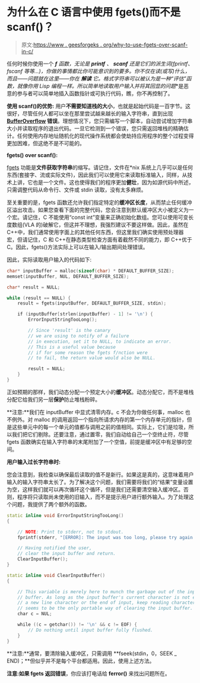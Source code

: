 # 为什么在 C 语言中使用 fgets()而不是 scanf()？

> 原文:[https://www . geesforgeks . org/why-to-use-fgets-over-scanf-in-c/](https://www.geeksforgeeks.org/why-to-use-fgets-over-scanf-in-c/)

任何时候你使用一个 ***f** 函数，无论是 **printf** 、 **scanf** 还是它们的派生词(fprintf、fscanf 等等…)，你做的事情都比你可能意识到的要多。你不仅在读(或写)什么，而且——问题就在这里——你在 ***解读*** 它。格式字符串可以被认为是一种“评估”函数，就像你用 Lisp 编程一样。所以简单地读取用户输入并将其回显的**问题**是恶意的参与者可以简单地插入函数指针或可执行代码，瞧，你不再控制了。

**使用 scanf()的优势:**
用户**不需要知道栈的大小**，也就是起始代码是一百字节。这很好，尽管任何人都可以坐在那里尝试越来越长的输入字符串，直到出现 **[BufferOverflow](https://www.geeksforgeeks.org/buffer-overflow-attack-with-example/) 错误**。理想情况下，您只需编写一个脚本，自动尝试增加字符串大小并读取程序的退出代码。一旦它检测到一个错误，您只需返回堆栈的精确估计。任何使用内存地址随机化的现代操作系统都会使劫持应用程序的整个过程变得更加困难，但这绝不是不可能的。

**fgets() over scanf():**

[fgets](https://www.geeksforgeeks.org/fgets-gets-c-language/) 功能是**文件获取字符串**的缩写。请记住，文件在*nix 系统上几乎可以是任何东西(套接字、流或实际文件)，因此我们可以使用它来读取标准输入，同样，从技术上讲，它也是一个文件。这也使得我们的程序更加**健壮**，因为如源代码中所述，只需调整代码从命令行、文件或 stdin 读取，没有太多麻烦。

至关重要的是，fgets 函数还允许我们指定特定的**缓冲区长度**，从而禁止任何缓冲区溢出攻击。如果您查看下面的完整代码，您会注意到默认缓冲区大小被定义为一个宏。请记住，C 不能使用“const int”变量来正确初始化数组。您可以使用可变长度数组(VLA 的)破解它，但这并不理想，我强烈建议不要这样做。因此，虽然在 C++中，我们通常使用字面上的其他任何东西，但这里我们确实使用预处理器宏，但请记住，C 和 C++在静态类型检查方面有着截然不同的能力，即 C++优于 C。因此，fgets()方法实际上可以在输入/输出期间处理错误。

因此，实际读取用户输入的代码如下:

```cpp
char* inputBuffer = malloc(sizeof(char) * DEFAULT_BUFFER_SIZE);
memset(inputBuffer, NUL, DEFAULT_BUFFER_SIZE);

char* result = NULL;

while (result == NULL) {
    result = fgets(inputBuffer, DEFAULT_BUFFER_SIZE, stdin);

    if (inputBuffer[strlen(inputBuffer) - 1] != '\n') {
        ErrorInputStringTooLong();

        // Since 'result' is the canary
        // we are using to notify of a failure
        // in execution, set it to NULL, to indicate an error.
        // This is a useful value because
        // if for some reason the fgets f/nction were
        // to fail, the return value would also be NULL.

        result = NULL;
    }
}
```

正如预期的那样，我们动态分配一个预定大小的**缓冲区**。动态分配它，而不是堆栈分配它给我们另一层**保护**防止堆栈粉碎。

**注意:**我们在 inputBuffer 中显式清零内存。c 不会为你做任何事，malloc 也不例外。对 malloc 的调用返回一个指向所请求内存的第一个内存单元的指针，但是这些单元中的每一个单元的值都与调用之前的值相同。实际上，它们是垃圾，所以我们把它们剔除。还要注意，通过置零，我们自动给自己一个空终止符，尽管 fgets 函数确实在输入字符串的末尾附加了一个空值，前提是缓冲区中有足够的空间。

**用户输入过长字符串时:**

您会注意到，我检查以确保最后读取的值不是新行。如果这是真的，这意味着用户输入的输入字符串太长了。为了解决这个问题，我们需要将我们的“结果”变量设置为空，这样我们就可以再次循环这个循环，但是我们还需要清空输入缓冲区。否则，程序将只读取尚未使用的旧输入，而不是提示用户进行额外输入。为了处理这个问题，我提供了两个额外的函数。

```cpp
static inline void ErrorInputStringTooLong()
{

    // NOTE: Print to stderr, not to stdout.
    fprintf(stderr, "[ERROR]: The input was too long, please try again.\n");

    // Having notified the user,
    // clear the input buffer and return.
    ClearInputBuffer();
}

static inline void ClearInputBuffer()
{

    // This variable is merely here to munch the garbage out of the input
    // buffer. As long as the input buffer's current character is not either
    // a new line character or the end of input, keep reading characters. This
    // seems to be the only portable way of clearing the input buffer.
    char c = NUL;

    while ((c = getchar()) != '\n' && c != EOF) {
        // Do nothing until input buffer fully flushed.
    }
}
```

**注意:**通常，要清除输入缓冲区，只需调用 **fseek(stdin，0，SEEK _ END)；**但似乎并不是每个平台都适用。因此，使用上述方法。

**注意:**如果 fgets 返回**错误**，你应该打电话给 **ferror()** 来找出问题所在。